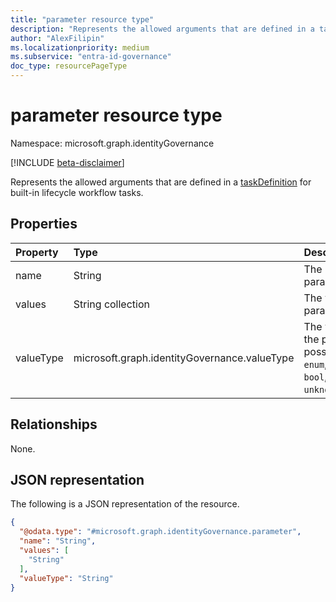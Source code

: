 ```yaml
---
title: "parameter resource type"
description: "Represents the allowed arguments that are defined in a taskDefinition for built-in lifecycle workflow tasks."
author: "AlexFilipin"
ms.localizationpriority: medium
ms.subservice: "entra-id-governance"
doc_type: resourcePageType
---
```


# parameter resource type

Namespace: microsoft.graph.identityGovernance

[!INCLUDE [beta-disclaimer](../../includes/beta-disclaimer.md)]

Represents the allowed arguments that are defined in a [taskDefinition](../resources/identitygovernance-taskdefinition.md) for built-in lifecycle workflow tasks.

## Properties

|Property|Type|Description|
|:---|:---|:---|
|name|String|The name of the parameter.|
|values|String collection|The values of the parameter.|
|valueType|microsoft.graph.identityGovernance.valueType|The value type of the parameter. The possible values are: `enum`, `string`, `int`, `bool`, `unknownFutureValue`.|

## Relationships

None.

## JSON representation

The following is a JSON representation of the resource.
<!-- {
  "blockType": "resource",
  "@odata.type": "microsoft.graph.identityGovernance.parameter"
}
-->
``` json
{
  "@odata.type": "#microsoft.graph.identityGovernance.parameter",
  "name": "String",
  "values": [
    "String"
  ],
  "valueType": "String"
}
```
